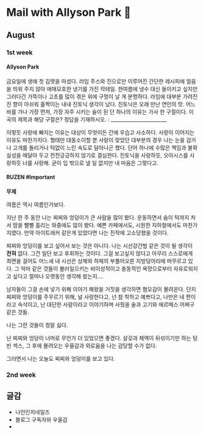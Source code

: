 # Mail with Allyson Park 📨

## August
### 1st week
#### Allyson Park
 금요일에 생애 첫 김렛을 마셨다. 라임 주스와 진으로만 이루어진 간단한 레시피에 얼음을 띄워 주지 않아 애매모호한 냉기를 가진 칵테일. 한여름에 냉수 대신 들이키고 싶지만 그러다간 가뜩이나 고초를 많이 겪은 위에 구멍이 날 게 분명하다. 라임에 대부분 가려진 진 향이 아쉬워 홀짝이는 내내 진토닉 생각이 났다. 진토닉은 오래 만난 연인의 맛. 어느 바를 가나 가장 먼저, 가장 자주 시키는 술이 된 단 하나의 이유는 가사 한 구절이다. 이 곡의 제목과 해당 구절은? 정답을 기재하시오. : _______________________

이렇듯 사랑에 빠지는 이유는 대상이 무엇이든 간에 우습고 사소하다. 사랑이 이어지는 이유도 마찬가지다. 형태만 대동소이할 뿐 사랑이 맞았던 대부분의 경우 나는 눈을 감거나 고개를 돌리거나 턱없이 느린 속도로 달아나곤 했다. 단어 하나에 수많은 책임과 불확실성을 매달아 두고 전전긍긍하지 않기로 결심한다. 진토닉을 사랑하듯, 오아시스를 사랑하듯 너를 사랑해. 굳이 입 밖으로 낼 일 없지만 내 마음은 그렇다고.

#### RUZEN #Important 

**무제**

  

여름은 역시 여름인가보다.

  

지난 한 주 동안 나는 찌찌와 엉덩이가 큰 사람을 많이 봤다. 운동하면서 숨이 턱까지 차서 땀을 뻘뻘 흘리는 와중에도 많이 봤다. 예쁜 카페에서도, 시원한 지하철에서도 마찬가지였다. 만약 아이트래커 같은게 있었다면 나는 진작에 고소당했을 것이다.

  

찌찌와 엉덩이를 보고 싶어서 보는 것은 아니다. 나는 시선강간범 같은 것이 될 생각이 **전혀** 없다. 그건 일단 보고 후회하는 것이다. 그걸 보고싶지 않다고 아무리 스스로에게 최면을 걸어도 어느새 내 시선은 상체와 하체의 부풀어오른 지방덩어리에 머무르고 있다. 그 악마 같은 것들이 불러일으키는 비이성적이고 충동적인 욕망으로부터 자유로워지고 싶다고 얼마나 오랫동안 생각해 왔는지....

  

남자들이 그걸 손에 넣기 위해 이야기 해왔을 거짓을 생각하면 혐오감이 몰려온다. 단지 찌찌와 엉덩이를 주무르기 위해, 널 사랑한다고, 넌 참 착하고 예쁘다고, 나만은 네 편이라고 속삭이고, 난 대단한 사람이라고 이야기하며 사줬을 술과 고기와 에르메스 어쩌구 같은 것들. 

  

나는 그런 것들이 정말 싫다. 

  

난 찌찌와 엉덩이 너머로 무언가 더 있었으면 좋겠다. 살갖과 체액이 뒤섞이기만 하는 텅 빈 섹스, 그 후에 몰려오는 우울감과 외로움을 나는 감당할 수가 없다.

  

그러면서 나는 오늘도 찌찌와 엉덩이를 보고 있다.





### 2nd week

## 글감
- 나인인치네일즈
- 블로그 구독자와 우울감
- 